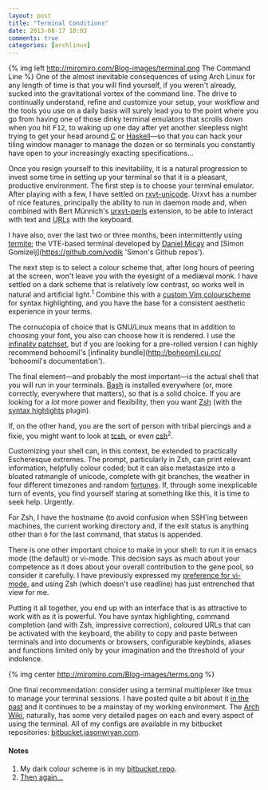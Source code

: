 ```yaml
---
layout: post
title: "Terminal Conditions"
date: 2013-08-17 10:03
comments: true
categories: [archlinux]
---
```

{% img left http://miromiro.com/Blog-images/terminal.png The Command Line %}
One of the almost inevitable consequences of using Arch Linux for any length of
time is that you will find yourself, if you weren't already, sucked into the
gravitational vortex of the command line. The drive to continually understand,
refine and customize your setup, your workflow and the tools you use on a daily
basis will surely lead you to the point where you go from having one of those
dinky terminal emulators that scrolls down when you hit <kbd>F12</kbd>, to waking
up one day after yet another sleepless night trying to get your head around 
[C](https://en.wikipedia.org/wiki/C_%28programming_language%29 'Wikipedia entry') or
[Haskell](http://www.haskell.org/haskellwiki/Haskell 'Haskell wiki')—so that 
you can hack your tiling window manager to manage the dozen or so terminals 
you constantly have open to your increasingly exacting specifications…

Once you resign yourself to this inevitability, it is a natural progression to 
invest some time in setting up your terminal so that it is a pleasant, productive 
environment. The first step is to choose your terminal emulator. After playing
with a few, I have settled on
[rxvt-unicode](http://software.schmorp.de/pkg/rxvt-unicode.html 'Urxvt website').
Urxvt has a number of nice features, principally the ability to run in daemon
mode and, when combined with Bert Münnich's 
[urxvt-perls](https://github.com/muennich/urxvt-perls/ 'Frickin genius…') extension, 
to be able to interact with text and <acronym title="Unique Resources Locators">URLs</acronym> 
with the keyboard.

I have also, over the last two or three months, been intermittently using
[termite](https://github.com/thestinger/termite 'Github repo'); the VTE-based
terminal developed by
[Daniel Micay](https://github.com/thestinger 'Github repos') and
[Simon Gomizelj](https://github.com/vodik 'Simon's Github repos').

The next step is to select a colour scheme that, after long hours of peering at
the screen, won't leave you with the eyesight of a mediæval monk. I have settled
on a dark scheme that is relatively low contrast, so works well in natural and
artificial light.<sup>1</sup> Combine this with a 
[custom Vim colourscheme](https://bitbucket.org/jasonwryan/centurion/src/tip/.vim/colors 'bitbucket repo') 
for syntax highlighting, and you have the base for a consistent aesthetic
experience in your terms. 

The cornucopia of choice that is GNU/Linux means that in addition to choosing
your font, you also can choose how it is rendered. I use the 
[infinality patchset](http://www.infinality.net/blog/ 'Infinality blog'), 
but if you are looking for a pre-rolled version I can highly recommend
bohoomil's
[infinality bundle](http://bohoomil.cu.cc/ 'bohoomil's documentation').

The final element—and probably the most important—is the actual shell that you
will run in your terminals. 
[Bash](http://www.gnu.org/software/bash/bash.html 'GNU bash page') is installed 
everywhere (or, more correctly, everywhere that matters), so that is a solid choice. 
If you are looking for a *lot* more power and flexibility, then you want 
[Zsh](http://www.zsh.org/ 'Zsh home') (with the 
[syntax highlights](https://github.com/zsh-users/zsh-syntax-highlighting 'Github repo') 
plugin).

If, on the other hand, you are the sort of person with tribal piercings 
and a fixie, you might want to look at 
[tcsh](http://www.tcsh.org/ 'Their website says it all, really…'), or even 
[csh](https://en.wikipedia.org/wiki/C_shell 'Wikipedia page')<sup>2</sup>.

Customizing your shell can, in this context, be extended to practically Escheresque
extremes. The prompt, particularly in Zsh, can print relevant information,
helpfully colour coded; but it can also metastasize into a bloated ratmangle of
unicode, complete with git branches, the weather in four different timezones and
random [fortunes](https://en.wikipedia.org/wiki/Fortune_%28Unix%29 'Wikipedia entry').
If, through some inexplicable turn of events, you find yourself staring at
something like this, it is time to seek help. Urgently.

For Zsh, I have the hostname (to avoid confusion when SSH'ing between machines,
the current working directory and, if the exit status is anything other than `0`
for the last command, that status is appended. 

There is one other important choice to make in your shell: to run it in emacs
mode (the default) or vi-mode. This decision says as much about your competence
as it does about your overall contribution to the gene pool, so consider it carefully. 
I have previously expressed my 
[preference for vi-mode](http://jasonwryan.com/blog/2011/12/01/readline/ 'Blog post on same'),
and using Zsh (which doesn't use readline) has just entrenched that view for me.

Putting it all together, you end up with an interface that is as attractive to
work with as it is powerful. You have syntax highlighting, command completion 
(and with Zsh, impressive correction), coloured URLs that
can be activated with the keyboard, the ability to copy and paste between
terminals and into documents or browsers, configurable keybinds, aliases and
functions limited only by your imagination and the threshold of your indolence.

{% img center http://miromiro.com/Blog-images/terms.png %}

One final recommendation: consider using a terminal multiplexer like tmux to
manage your terminal sessions. I have posted quite a bit about it
[in the past](http://jasonwryan.com/blog/categories/tmux/ 'tmux posts') and it
continues to be a mainstay of my working environment. The 
[Arch Wiki](https://wiki.archlinux.org 'THE wiki'), naturally, 
has some very detailed pages on each and every aspect of using the terminal.
All of my configs are available in my bitbucket repositories:
[bitbucket.jasonwryan.com](https://bitbucket.jasonwryan.com/ 'Help yourself…').

#### Notes
1. My dark colour scheme is in my 
[bitbucket repo](https://bitbucket.org/jasonwryan/centurion/src/tip/.colours/dark).
2. [Then again…](http://www.grymoire.com/Unix/CshTop10.txt 'Reasons not to use csh')
